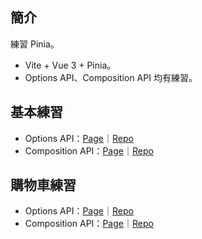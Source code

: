 ## 簡介
練習 Pinia。
- Vite + Vue 3 + Pinia。
- Options API、Composition API 均有練習。

## 基本練習
- Options API：[Page](http://localhost:5173/hex-pinia-practice-vite/about)｜[Repo](https://github.com/GitHubPlayerZero/hex-pinia-practice-vite/blob/main/src/views/AboutView.vue)
- Composition API：[Page](http://localhost:5173/hex-pinia-practice-vite/about-composition)｜[Repo](https://github.com/GitHubPlayerZero/hex-pinia-practice-vite/blob/main/src/views/AboutComposition.vue)

## 購物車練習
- Options API：[Page](https://githubplayerzero.github.io/hex-pinia-practice-vite/sweet-options)｜[Repo](https://github.com/GitHubPlayerZero/hex-pinia-practice-vite/blob/main/src/views/SweetOptions.vue)
- Composition API：[Page](https://githubplayerzero.github.io/hex-pinia-practice-vite/sweet-composition)｜[Repo](https://github.com/GitHubPlayerZero/hex-pinia-practice-vite/blob/main/src/views/SweetComposition.vue)
